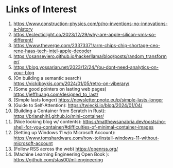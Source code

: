 # Links of Interest

1. https://www.construction-physics.com/p/no-inventions-no-innovations-a-history
2. https://eclecticlight.co/2023/12/29/why-are-apple-silicon-vms-so-different/
3. https://www.theverge.com/23373371/arm-chips-chip-shortage-ceo-rene-haas-tech-intel-apple-decoder
4. https://osanseviero.github.io/hackerllama/blog/posts/random_transformer/
5. https://blog.yossarian.net/2023/12/24/You-dont-need-analytics-on-your-blog
6. (On building a semantic search) https://vickiboykis.com/2024/01/05/retro-on-viberary/
7. (Some good pointers on lasting web pages) https://jeffhuang.com/designed_to_last/
8. (Simple lasts longer) https://newsletter.pnote.eu/p/simple-lasts-longer
9. (Guide to Self-Attention): https://twiecki.io/blog/2024/01/04/
10. (Building a Container from Scratch in Rust): https://brianshih1.github.io/mini-container/
11. (Nice looking blog w/ contents): https://matthewsanabria.dev/posts/no-shell-for-you-container/#difficulties-of-minimal-container-images
12. (Setting up Windows 11 w/o Microsoft Account): https://www.tomshardware.com/how-to/install-windows-11-without-microsoft-account
13. (Follow RSS across the web) https://openrss.org/
14. (Machine Learning Engineering Open Book
 ): https://github.com/stas00/ml-engineering